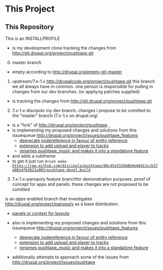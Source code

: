 # This Project #



## This Repository #
This is an INSTALLPROFILE
- is my development clone tracking the changes from http://git.drupal.org/project/pushtape.git


0. master branch
  - empty according to http://drupal.org/empty-git-master
1. upstream/7.x-1.x http://drupalcode.org/project/pushtape.git
this branch we all always have in common. one person is responsible for pulling in changes from our dev branches. (or appliyng patches supplied) 
  - is tracking the changes from http://git.drupal.org/project/pushtape.git

2. 7.x-1.x-discipolo my dev branch. changes i propose to be comitted to the "master" branch (7.x-1.x on drupal.org)

- is a "fork" of http://drupal.org/project/pushtape ,
- is implementing my proposed changes and solutions from this issuequeue http://drupal.org/project/issues/pushtape_features
  - [deprecate nodereference in favour of entity reference](http://drupal.org/node/1460296)
  - [extension to add upload and player to tracks](http://drupal.org/node/1476866)
  - [renames pushtape_music and makes it into a standalone feature](http://drupal.org/node/1647728)
- and adds a subtheme
- to get it just run <code>drush make https://raw.github.com/discipolo/pushtape/08c45e532948b9e40d13ccb37d8014fb3822a903/pushtape-devel.build</code>

3. 7.x-1.x-panopoly feature branchfor demonstration purposes. proof of concept for apps and panels. these changes are not proposed to be comitted

 is an _apps_ enabled branch that investigates http://drupal.org/project/panopoly as a base distribution. 
  - [panels or context for layouts](http://drupal.org/node/1357908)
- also is implementing my proposed changes and solutions from this issuequeue http://drupal.org/project/issues/pushtape_features
  - [deprecate nodereference in favour of entity reference](http://drupal.org/node/1460296)
  - [extension to add upload and player to tracks](http://drupal.org/node/1476866)
  - [renames pushtape_music and makes it into a standalone feature](http://drupal.org/node/1647728)

- additionally attempts to approach some of the issues from  http://drupal.org/project/issues/pushtape